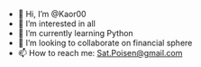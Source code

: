 - 👋 Hi, I’m @Kaor00
- 👀 I’m interested in all
- 🌱 I’m currently learning Python
- 💞️ I’m looking to collaborate on financial sphere
- 📫 How to reach me: Sat.Poisen@gmail.com

<!---
Kaor00/Kaor00 is a ✨ special ✨ repository because its `README.md` (this file) appears on your GitHub profile.
You can click the Preview link to take a look at your changes.
--->
